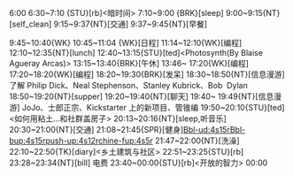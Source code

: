 
6:00
6:30~7:10 {STU}[rb]<暗时间>
7:10~9:00 {BRK}[sleep]
9:00~9:15{NT}[self_clean]
9:15~9:37{NT}[交通]
9:37~9:45{NT}[早餐]

9:45~10:40{WK}<WA>
10:45~11:04 {WK}[日程]
11:14~12:10{WK}[编程]<life-time-tracker>
12:10~12:35{NT}[lunch]
12:40~13:15{STU}[ted]<Photosynth(By Blaise Agueray Arcas)>
13:15~13:40{BRK}[午休]
13:46~ 17:20{WK}[编程]<life-time-tracker>
17:20~18:20{WK}[编程]<WA>
18:20~19:30{BRK}[发呆]
18:30~18:50{NT}[信息漫游]了解 Philip Dick、Neal Stephenson、Stanley Kubrick、Bob  Dylan
18:50~19:20{NT}[supper]
19:20~19:40{NT}[聊天]
19:40~ 19:49{NT}[信息漫游] JoJo、士郎正宗、Kickstarter 上的新项目、管锥编
19:50~20:10{STU}[ted]<如何用粘土…和社群盖房子>
20:13~20:16{NT}[sleep,听音乐]
20:30~21:00{NT}[交通]
21:08~21:45{SPR}[健身]<Bbl-ud:4s15r><Bbl-bup:4s15r><push-up:4s12r><chine-fup:4s5r>
21:47~22:00{NT}[洗澡]
22:10~22:50{TK}[diary]<乡土建筑与社区>
22:51~23:25{STU}[rb]<human javascript>
23:28~23:34{NT}[bill] 电费
23:40~00:00{STU}[rb]<开放的智力>
00:00


